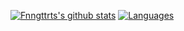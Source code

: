 [![Fnngttrts's github stats](https://wakatime.com/share/@cf5f5b15-24f7-4bd8-8220-f851fa53e23c/4de02873-3ee4-4696-bdec-20abbcd0ad5c.svg)](https://wakatime.com)
[![Languages](https://wakatime.com/share/@cf5f5b15-24f7-4bd8-8220-f851fa53e23c/5eaf5bb6-af43-4727-a7d8-83dc9ef28a34.svg)](https://wakatime.com)
